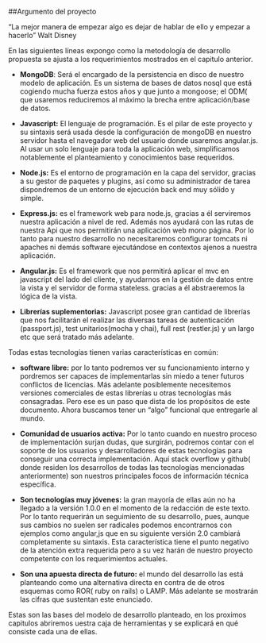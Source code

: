 ##Argumento del proyecto
	

“La mejor manera de empezar algo es dejar de hablar de ello y empezar a hacerlo” Walt Disney


En las siguientes líneas expongo como la metodología de desarrollo propuesta 
se ajusta a los requerimientos mostrados en el capitulo anterior.

* **MongoDB**: Será el encargado de la persistencia en disco de nuestro modelo 
de aplicación. Es un sistema de bases de datos nosql que está cogiendo mucha fuerza estos años y que junto a mongoose; el ODM( que usaremos reduciremos al máximo la brecha entre aplicación/base de datos. 

* **Javascript:** El lenguaje de programación. Es el pilar de este proyecto y su sintaxis 
será usada desde la configuración de mongoDB en nuestro servidor hasta el navegador web del usuario donde usaremos angular.js. Al usar un solo lenguaje para toda la aplicación web,  simplificamos notablemente el planteamiento y conocimientos base requeridos.

* **Node.js:** Es el entorno de programación en la capa del servidor, gracias a su gestor 
    de paquetes y plugins, así como su administrador de tarea dispondremos de un entorno de ejecución back end muy sólido y simple.

* **Express.js:** es el framework web para node.js, gracias a él serviremos nuestra aplicación a nivel de red. Además nos ayudará con las rutas de nuestra Api que nos permitirán una aplicación web mono página. Por lo tanto para nuestro desarrollo no necesitaremos configurar tomcats ni apaches ni demás software ejecutándose en contextos ajenos a nuestra aplicación.

* **Angular.js:** Es el framework que nos permitirá aplicar el mvc en 
javascript del lado del cliente, y ayudarnos en la gestión de datos entre la vista y el servidor de forma stateless. gracias a él abstraeremos la lógica de la vista.

* **Librerías suplementorias:** Javascript posee gran cantidad de librerías que nos 
facilitarán el realizar las diversas tareas de autenticación (passport.js), test unitarios(mocha y chai), full rest (restler.js) y un largo etc que será tratado más adelante.


  
Todas estas tecnologías tienen varias características en común:

* **software libre:**   por lo tanto podremos ver su funcionamiento interno y pordremos ser capaces de implementarlas sin miedo a tener futuros conflictos de licencias. Más adelante posiblemente necesitemos versiones comerciales de estas librerías u otras tecnologías más consagradas. Pero ese es un paso que dista de los propósitos de este documento. Ahora buscamos tener un “algo” funcional que entregarle al mundo.

* **Comunidad de usuarios activa:** Por lo tanto cuando en nuestro proceso de implementación surjan dudas, que surgirán, podremos contar con el soporte de los usuarios y desarrolladores de estas tecnologías para conseguir una correcta implementación. Aquí stack overflow y github( donde residen los desarrollos de todas las tecnologías mencionadas anteriormente) son nuestros principales focos de información técnica específica.

* **Son tecnologías muy jóvenes:** la gran mayoría de ellas aún no ha llegado a la versión 1.0.0 en el momento de la redacción de este texto.  Por lo tanto requerirán un seguimiento de su desarrollo, pues, aunque sus cambios no suelen ser radicales podemos encontrarnos con ejemplos como angular,js que en su siguiente versión 2.0 cambiará completamente su sintaxis. Esta característica tiene el punto negativo de la atención extra requerida pero a su vez harán de nuestro proyecto competente con los requerimientos actuales.

 
* **Son una apuesta directa de futuro:**  el mundo del desarrollo las está planteando como una alternativa directa en contra de de otros esquemas  como ROR( ruby on rails) o LAMP.  Más adelante se mostrarán las cifras que sustentan este enunciado.



Estas son las bases del modelo de desarrollo planteado, en los proximos capitulos abriremos uestra  caja de herramientas y se explicará en qué consiste cada una de ellas.
